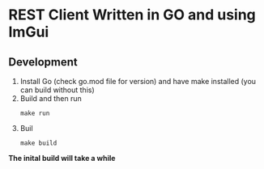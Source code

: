 # REST Client Written in GO and using ImGui

## Development 
1. Install Go (check go.mod file for version) and have make installed (you can build without this)
2. Build and then run 
    ```
    make run
    ```
2. Buil
    ```
    make build
    ```

**The inital build will take a while**

